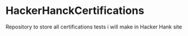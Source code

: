 # HackerHanckCertifications
Repository to store all certifications tests i will make in Hacker Hank site
